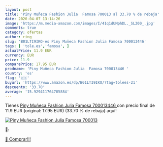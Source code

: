 ```yaml
---
layout: post
title: 'Piny Muñeca Fashion Julia  Famosa 700013 al 33.70 % de rebaja'
date: 2020-04-07 13:14:26
image: 'https://m.media-amazon.com/images/I/41q1dUMphDL._SL200_.jpg'
comments: true
category: ofertas
author: ring
slug: 'B01LTI9IKO-es Piny Muñeca Fashion Julia Famosa 700013446'
tags: [ 'tole.es','famosa', ]
actualPrice: 11.9 EUR
currency: EUR
price: 11.9
comparePrice: 17.95 EUR
prodname: 'Piny Muñeca Fashion Julia  Famosa 700013446 '
country: 'es'
flag: '🇪🇸'
buyurl: 'https://www.amazon.es/dp/B01LTI9IKO/?tag=tolees-21'
descuento: '33.70'
average: '15.929411764705884'
---
```


Tienes [Piny Muñeca Fashion Julia  Famosa 700013446 ](https://www.amazon.es/dp/B01LTI9IKO/?tag=tolees-21) con precio final de  11.9 EUR (original: 17.95 EUR) (33.70 %  de rebaja) aqui!

[![Piny Muñeca Fashion Julia  Famosa 700013](https://m.media-amazon.com/images/I/41q1dUMphDL._SL200_.jpg)](https://www.amazon.es/dp/B01LTI9IKO/?tag=tolees-21)

🔎:


[🛒 Comprar!!!](https://www.amazon.es/dp/B01LTI9IKO/?tag=tolees-21)

